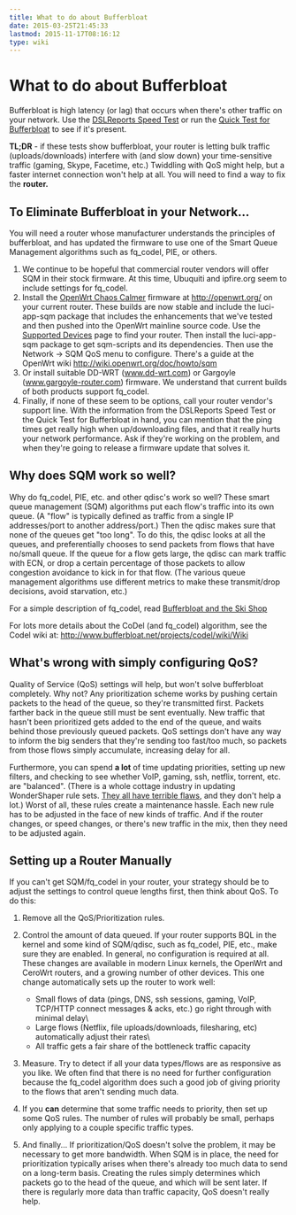 ```yaml
---
title: What to do about Bufferbloat
date: 2015-03-25T21:45:33
lastmod: 2015-11-17T08:16:12
type: wiki
---
```

What to do about Bufferbloat
============================

Bufferbloat is high latency (or lag) that occurs when there's other
traffic on your network. Use the [DSLReports Speed
Test](http://dslreports.com/speedtest) or run the [Quick Test for Bufferbloat](Quick_Test_for_Bufferbloat.md) to see if it's present.

**TL;DR** - if these tests show bufferbloat, your router is letting bulk
traffic (uploads/downloads) interfere with (and slow down) your
time-sensitive traffic (gaming, Skype, Facetime, etc.) Twiddling with
QoS might help, but a faster internet connection won't help at all. You
will need to find a way to fix the **router.**

To Eliminate Bufferbloat in your Network...
-------------------------------------------

You will need a router whose manufacturer understands the principles of
bufferbloat, and has updated the firmware to use one of the Smart Queue
Management algorithms such as fq\_codel, PIE, or others.

1.  We continue to be hopeful that commercial router vendors will offer
    SQM in their stock firmware. At this time, Ubuquiti and ipfire.org
    seem to include settings for fq\_codel.
2.  Install the [OpenWrt Chaos Calmer](http://openwrt.org/) firmware
    at http://openwrt.org/ on your current router. These builds are now
    stable and include the luci-app-sqm package that includes the
    enhancements that we've tested and then pushed into the OpenWrt
    mainline source code. Use the [Supported
    Devices](http://wiki.openwrt.org/toh/start) page to find
    your router. Then install the luci-app-sqm package to get
    sqm-scripts and its dependencies. Then use the Network -&gt; SQM QoS
    menu to configure. There's a guide at the OpenWrt wiki
    http://wiki.openwrt.org/doc/howto/sqm
3.  Or install suitable DD-WRT (www.dd-wrt.com) or
    Gargoyle (www.gargoyle-router.com) firmware. We understand that
    current builds of both products support fq\_codel.
4.  Finally, if none of these seem to be options, call your router
    vendor's support line. With the information from the DSLReports
    Speed Test or the Quick Test for Bufferbloat in hand, you can
    mention that the ping times get really high when up/downloading
    files, and that it really hurts your network performance. Ask if
    they're working on the problem, and when they're going to release a
    firmware update that solves it.

Why does SQM work so well?
--------------------------

Why do fq\_codel, PIE, etc. and other qdisc's work so well? These smart
queue management (SQM) algorithms put each flow's traffic into its own
queue. (A "flow" is typically defined as traffic from a single IP
addresses/port to another address/port.) Then the qdisc makes sure that
none of the queues get "too long". To do this, the qdisc looks at all
the queues, and preferentially chooses to send packets from flows that
have no/small queue. If the queue for a flow gets large, the qdisc can
mark traffic with ECN, or drop a certain percentage of those packets to
allow congestion avoidance to kick in for that flow. (The various queue
management algorithms use different metrics to make these transmit/drop
decisions, avoid starvation, etc.)

For a simple description of fq\_codel, read [Bufferbloat and the Ski
Shop](http://richb-hanover.com/bufferbloat-and-the-ski-shop/)

For lots more details about the CoDel (and fq\_codel) algorithm, see the
Codel wiki at: http://www.bufferbloat.net/projects/codel/wiki/Wiki

What's wrong with simply configuring QoS?
-----------------------------------------

Quality of Service (QoS) settings will help, but won't solve bufferbloat
completely. Why not? Any prioritization scheme works by pushing certain
packets to the head of the queue, so they're transmitted first. Packets
farther back in the queue still must be sent eventually. New traffic
that hasn't been prioritized gets added to the end of the queue, and
waits behind those previously queued packets. QoS settings don't have
any way to inform the big senders that they're sending too fast/too
much, so packets from those flows simply accumulate, increasing delay
for all.

Furthermore, you can spend **a lot** of time updating priorities,
setting up new filters, and checking to see whether VoIP, gaming, ssh,
netflix, torrent, etc. are "balanced". (There is a whole
cottage industry in updating WonderShaper rule sets. 
[They all have terrible flaws](Wondershaper_Must_Die.md), and they don't help a
lot.) Worst of all, these rules create a maintenance hassle. Each new
rule has to be adjusted in the face of new kinds of traffic. And if the
router changes, or speed changes, or there's new traffic in the mix,
then they need to be adjusted again.

Setting up a Router Manually
----------------------------

If you can't get SQM/fq\_codel in your router, your strategy should be
to adjust the settings to control queue lengths first, then think about
QoS. To do this:

1.  Remove all the QoS/Prioritization rules.
2.  Control the amount of data queued. If your router supports BQL in
    the kernel and some kind of SQM/qdisc, such as fq\_codel, PIE, etc.,
    make sure they are enabled. In general, no configuration is required
    at all. These changes are available in modern Linux kernels, the
    OpenWrt and CeroWrt routers, and a growing number of other devices.
    This one change automatically sets up the router to work well:

    - Small flows of data (pings, DNS, ssh sessions, gaming, VoIP, TCP/HTTP
connect messages & acks, etc.) go right through with minimal delay\
    - Large flows (Netflix, file uploads/downloads, filesharing, etc)
automatically adjust their rates\
    - All traffic gets a fair share of the bottleneck traffic capacity

1.  Measure. Try to detect if all your data types/flows are as
    responsive as you like. We often find that there is no need for
    further configuration because the fq\_codel algorithm does such a
    good job of giving priority to the flows that aren't sending
    much data.
2.  If you **can** determine that some traffic needs to priority, then
    set up some QoS rules. The number of rules will probably be small,
    perhaps only applying to a couple specific traffic types.
3.  And finally... If prioritization/QoS
    doesn't solve the problem, it may be necessary to get
    more bandwidth. When SQM is in place, the need for prioritization
    typically arises when there's already too much data to send on a
    long-term basis. Creating the rules simply determines which packets
    go to the head of the queue, and which will be sent later. If there
    is regularly more data than traffic capacity, QoS doesn't
    really help.

